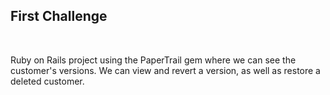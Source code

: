 ## First Challenge

<br>

Ruby on Rails project using the PaperTrail gem where we can see the customer's versions. We can view and revert a version, as well as restore a deleted customer.

